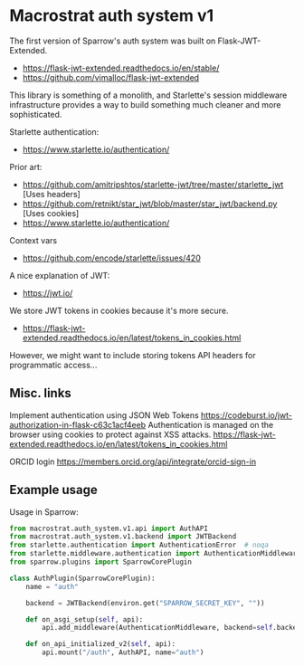 # Macrostrat auth system v1

The first version of Sparrow's auth system was built on Flask-JWT-Extended.

- https://flask-jwt-extended.readthedocs.io/en/stable/
- https://github.com/vimalloc/flask-jwt-extended

This library is something of a monolith, and Starlette's session middleware
infrastructure provides a way to build something much cleaner and more sophisticated.

Starlette authentication:

- https://www.starlette.io/authentication/

Prior art:

- https://github.com/amitripshtos/starlette-jwt/tree/master/starlette_jwt [Uses headers]
- https://github.com/retnikt/star_jwt/blob/master/star_jwt/backend.py [Uses cookies]
- https://www.starlette.io/authentication/

Context vars

- https://github.com/encode/starlette/issues/420

A nice explanation of JWT:

- https://jwt.io/

We store JWT tokens in cookies because it's more secure.
- https://flask-jwt-extended.readthedocs.io/en/latest/tokens_in_cookies.html

However, we might want to include storing tokens API headers for programmatic access...

## Misc. links

Implement authentication using JSON Web Tokens
https://codeburst.io/jwt-authorization-in-flask-c63c1acf4eeb
Authentication is managed on the browser using cookies
to protect against XSS attacks.
https://flask-jwt-extended.readthedocs.io/en/latest/tokens_in_cookies.html

ORCID login
https://members.orcid.org/api/integrate/orcid-sign-in

## Example usage

Usage in Sparrow:

```python
from macrostrat.auth_system.v1.api import AuthAPI
from macrostrat.auth_system.v1.backend import JWTBackend
from starlette.authentication import AuthenticationError  # noqa
from starlette.middleware.authentication import AuthenticationMiddleware
from sparrow.plugins import SparrowCorePlugin

class AuthPlugin(SparrowCorePlugin):
    name = "auth"

    backend = JWTBackend(environ.get("SPARROW_SECRET_KEY", ""))

    def on_asgi_setup(self, api):
        api.add_middleware(AuthenticationMiddleware, backend=self.backend)

    def on_api_initialized_v2(self, api):
        api.mount("/auth", AuthAPI, name="auth")

```
